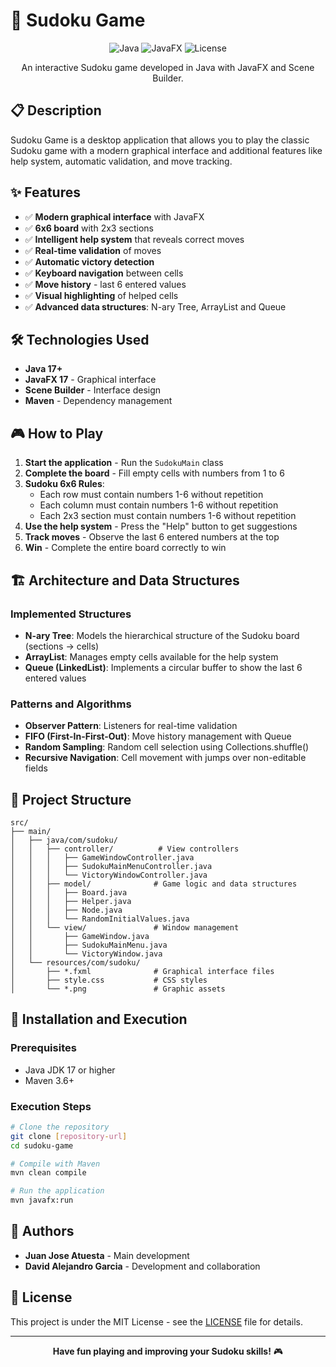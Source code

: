 # 🧩 Sudoku Game

<div align="center">

![Java](https://img.shields.io/badge/Java-17%2B-orange)
![JavaFX](https://img.shields.io/badge/JavaFX-17-blue)
![License](https://img.shields.io/badge/License-MIT-green)

An interactive Sudoku game developed in Java with JavaFX and Scene Builder.

</div>

## 📋 Description

Sudoku Game is a desktop application that allows you to play the classic Sudoku game with a modern graphical interface and additional features like help system, automatic validation, and move tracking.

## ✨ Features

- ✅ **Modern graphical interface** with JavaFX
- ✅ **6x6 board** with 2x3 sections
- ✅ **Intelligent help system** that reveals correct moves
- ✅ **Real-time validation** of moves
- ✅ **Automatic victory detection**
- ✅ **Keyboard navigation** between cells
- ✅ **Move history** - last 6 entered values
- ✅ **Visual highlighting** of helped cells
- ✅ **Advanced data structures**: N-ary Tree, ArrayList and Queue

## 🛠️ Technologies Used

- **Java 17+**
- **JavaFX 17** - Graphical interface
- **Scene Builder** - Interface design
- **Maven** - Dependency management

## 🎮 How to Play

1. **Start the application** - Run the `SudokuMain` class
2. **Complete the board** - Fill empty cells with numbers from 1 to 6
3. **Sudoku 6x6 Rules**:
    - Each row must contain numbers 1-6 without repetition
    - Each column must contain numbers 1-6 without repetition
    - Each 2x3 section must contain numbers 1-6 without repetition
4. **Use the help system** - Press the "Help" button to get suggestions
5. **Track moves** - Observe the last 6 entered numbers at the top
6. **Win** - Complete the entire board correctly to win

## 🏗️ Architecture and Data Structures

### Implemented Structures
- **N-ary Tree**: Models the hierarchical structure of the Sudoku board (sections → cells)
- **ArrayList**: Manages empty cells available for the help system
- **Queue (LinkedList)**: Implements a circular buffer to show the last 6 entered values

### Patterns and Algorithms
- **Observer Pattern**: Listeners for real-time validation
- **FIFO (First-In-First-Out)**: Move history management with Queue
- **Random Sampling**: Random cell selection using Collections.shuffle()
- **Recursive Navigation**: Cell movement with jumps over non-editable fields

## 📁 Project Structure

```text
src/
├── main/
│   ├── java/com/sudoku/
│   │   ├── controller/          # View controllers
│   │   │   ├── GameWindowController.java
│   │   │   ├── SudokuMainMenuController.java
│   │   │   └── VictoryWindowController.java
│   │   ├── model/              # Game logic and data structures
│   │   │   ├── Board.java
│   │   │   ├── Helper.java
│   │   │   ├── Node.java
│   │   │   └── RandomInitialValues.java
│   │   └── view/               # Window management
│   │       ├── GameWindow.java
│   │       ├── SudokuMainMenu.java
│   │       └── VictoryWindow.java
│   └── resources/com/sudoku/
│       ├── *.fxml              # Graphical interface files
│       ├── style.css           # CSS styles
│       └── *.png               # Graphic assets

```


## 🚀 Installation and Execution

### Prerequisites
- Java JDK 17 or higher
- Maven 3.6+

### Execution Steps
```bash
# Clone the repository
git clone [repository-url]
cd sudoku-game

# Compile with Maven
mvn clean compile

# Run the application
mvn javafx:run
```

## 👥 Authors

- **Juan Jose Atuesta** - Main development
- **David Alejandro Garcia** - Development and collaboration

## 📄 License

This project is under the MIT License - see the [LICENSE](LICENSE) file for details.

---

<div align="center">

**Have fun playing and improving your Sudoku skills!** 🎮

</div>